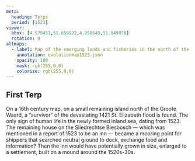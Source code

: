 ```yaml
---
meta:
  heading: Terps
  period: [1523]
viewer:
  bbox: [4.579451,51.659922,4.958649,51.849078]
  rotation: 0
allmaps:
  - label: Map of the emerging lands and fisheries in the north of the Zuidhollandschen Waard, 16th century. 1.68 x 0.42 m. Manufacturer unknown. Wikimedia Commons.  
    annotation: evolutionmap1523.json
    opacity: 100
    mask: rgb(255,0,0)
    colorize: rgb(255,0,0)
---
```


## First Terp

On a 16th century map, on a small remaining island north of the Groote Waard, a “survivor” of the devastating 1421 St. Elizabeth flood is found. The only sign of human life in the newly formed inland sea, dating from 1523. The remaining house on the Sliedrechtse Biesbosch — which was mentioned in a report of 1523 to be an inn — became a mooring point for shippers that searched neutral ground to dock, exchange food and information? Then the inn would have potentially grown in size, enlarged to a settlement, built on a mound around the 1520s-30s. 

